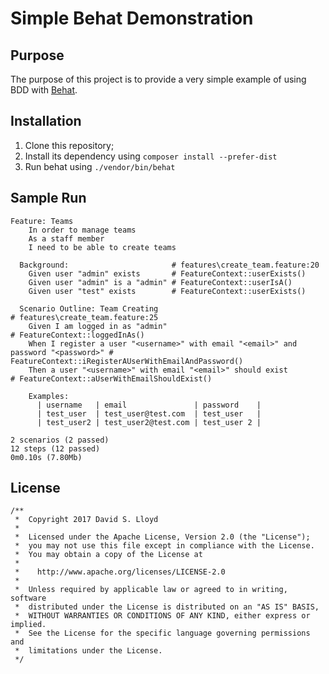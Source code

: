 # Simple Behat Demonstration

## Purpose

The purpose of this project is to provide a very simple example of using BDD
with [Behat](http://behat.org/).

## Installation

1. Clone this repository;
2. Install its dependency using `composer install --prefer-dist`
3. Run behat using `./vendor/bin/behat`

## Sample Run

```
Feature: Teams
    In order to manage teams
    As a staff member
    I need to be able to create teams

  Background:                       # features\create_team.feature:20
    Given user "admin" exists       # FeatureContext::userExists()
    Given user "admin" is a "admin" # FeatureContext::userIsA()
    Given user "test" exists        # FeatureContext::userExists()

  Scenario Outline: Team Creating                                                      # features\create_team.feature:25
    Given I am logged in as "admin"                                                    # FeatureContext::loggedInAs()
    When I register a user "<username>" with email "<email>" and password "<password>" # FeatureContext::iRegisterAUserWithEmailAndPassword()
    Then a user "<username>" with email "<email>" should exist                         # FeatureContext::aUserWithEmailShouldExist()

    Examples:
      | username   | email               | password    |
      | test_user  | test_user@test.com  | test_user   |
      | test_user2 | test_user2@test.com | test_user 2 |

2 scenarios (2 passed)
12 steps (12 passed)
0m0.10s (7.80Mb)
```

## License

```
/**
 *  Copyright 2017 David S. Lloyd
 *
 *  Licensed under the Apache License, Version 2.0 (the "License");
 *  you may not use this file except in compliance with the License.
 *  You may obtain a copy of the License at
 *
 *    http://www.apache.org/licenses/LICENSE-2.0
 *
 *  Unless required by applicable law or agreed to in writing, software
 *  distributed under the License is distributed on an "AS IS" BASIS,
 *  WITHOUT WARRANTIES OR CONDITIONS OF ANY KIND, either express or implied.
 *  See the License for the specific language governing permissions and
 *  limitations under the License.
 */
 ```
